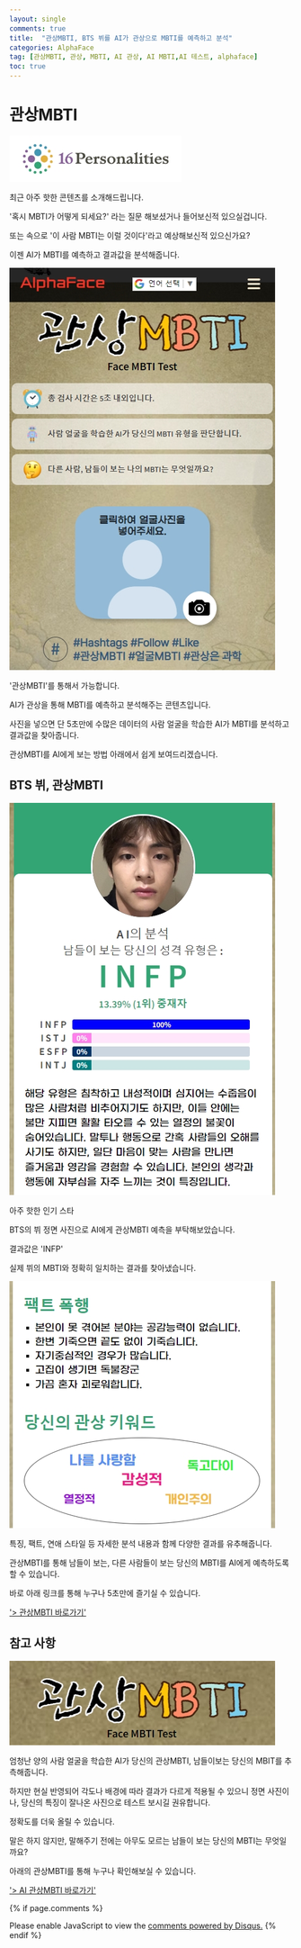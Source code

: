 ```yaml
---
layout: single
comments: true
title:  "관상MBTI, BTS 뷔를 AI가 관상으로 MBTI를 예측하고 분석"
categories: AlphaFace
tag: [관상MBTI, 관상, MBTI, AI 관상, AI MBTI,AI 테스트, alphaface]
toc: true
---
```



  <!-- Google addsense -->
  <script async src="https://pagead2.googlesyndication.com/pagead/js/adsbygoogle.js?client=ca-pub-2367691231152778"
    crossorigin="anonymous"></script>
  <!-- 상단 2개 -->
  <ins class="adsbygoogle" style="display:block" data-ad-client="ca-pub-2367691231152778" data-ad-slot="7442206282"
    data-ad-format="auto" data-full-width-responsive="true"></ins>
  <script>
    (adsbygoogle = window.adsbygoogle || []).push({});
  </script>


# 관상MBTI

![facembti_page](/assets/img/35-1.jpg)

최근 아주 핫한 콘텐츠를 소개해드립니다.

'혹시 MBTI가 어떻게 되세요?' 라는 질문 해보셨거나 들어보신적 있으실겁니다.

또는 속으로 '이 사람 MBTI는 이럴 것이다'라고 예상해보신적 있으신가요?

이젠 AI가 MBTI를 예측하고 결과값을 분석해줍니다.

![facembti_page](/assets/img/35-2.jpg)

'관상MBTI'를 통해서 가능합니다.

AI가 관상을 통해 MBTI를 예측하고 분석해주는 콘텐츠입니다.

사진을 넣으면 단 5초만에 수많은 데이터의 사람 얼굴을 학습한 AI가 MBTI를 분석하고 결과값을 찾아줍니다.

관상MBTI를 AI에게 보는 방법 아래에서 쉽게 보여드리겠습니다.


## BTS 뷔, 관상MBTI

![facembti_page](/assets/img/35-3.jpg)

아주 핫한 인기 스타

BTS의 뷔 정면 사진으로 AI에게 관상MBTI 예측을 부탁해보았습니다.

결과값은 'INFP'

실제 뷔의 MBTI와 정확히 일치하는 결과를 찾아냈습니다.

![facembti_page](/assets/img/35-4.jpg)

특징, 팩트, 연애 스타일 등 자세한 분석 내용과 함께 다양한 결과를 유추해줍니다.

관상MBTI를 통해 남들이 보는, 다른 사람들이 보는 당신의 MBTI를 AI에게 예측하도록 할 수 있습니다.

바로 아래 링크를 통해 누구나 5초만에 즐기실 수 있습니다.

<a href="https://alphaface-ai.com/facembti/">'> 관상MBTI 바로가기'</a>


## 참고 사항

![facembti_page](/assets/img/35-5.jpg)

엄청난 양의 사람 얼굴을 학습한 AI가 당신의 관상MBTI, 남들이보는 당신의 MBIT를 추측해줍니다.

하지만 현실 반영되어 각도나 배경에 따라 결과가 다르게 적용될 수 있으니 정면 사진이나, 당신의 특징이 잘나온 사진으로 테스트 보시길 권유합니다.

정확도를 더욱 올릴 수 있습니다.

말은 하지 않지만, 말해주기 전에는 아무도 모르는 남들이 보는 당신의 MBTI는 무엇일까요?

아래의 관상MBTI를 통해 누구나 확인해보실 수 있습니다.

<a href="https://alphaface-ai.com/facembti/">'> AI 관상MBTI 바로가기'</a>




  <!-- Google addsense -->
  <script async src="https://pagead2.googlesyndication.com/pagead/js/adsbygoogle.js?client=ca-pub-2367691231152778"
    crossorigin="anonymous"></script>
  <!-- alphaface.footer.add -->
  <ins class="adsbygoogle" style="display:block" data-ad-client="ca-pub-2367691231152778" data-ad-slot="8141421734"
    data-ad-format="auto" data-full-width-responsive="true"></ins>
  <script>
    (adsbygoogle = window.adsbygoogle || []).push({});
  </script>


{% if page.comments %}
<div id="disqus_thread"></div>
<script>
    /**
    *  RECOMMENDED CONFIGURATION VARIABLES: EDIT AND UNCOMMENT THE SECTION BELOW TO INSERT DYNAMIC VALUES FROM YOUR PLATFORM OR CMS.
    *  LEARN WHY DEFINING THESE VARIABLES IS IMPORTANT: https://disqus.com/admin/universalcode/#configuration-variables    */
    
    var disqus_config = function () {
    this.page.url = "{{ page.url | absolute_url }};";  // Replace PAGE_URL with your page's canonical URL variable
    this.page.identifier = "{{ page.id }}";; // Replace PAGE_IDENTIFIER with your page's unique identifier variable
    };
    
    (function() { // DON'T EDIT BELOW THIS LINE
    var d = document, s = d.createElement('script');
    s.src = 'https://alphafaceblog.disqus.com/embed.js';
    s.setAttribute('data-timestamp', +new Date());
    (d.head || d.body).appendChild(s);
    })();
</script>
<noscript>Please enable JavaScript to view the <a href="https://disqus.com/?ref_noscript">comments powered by Disqus.</a></noscript>
{% endif %}